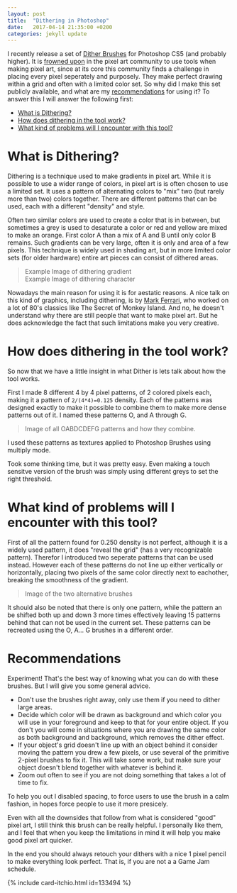 ```yaml
---
layout: post
title:  "Dithering in Photoshop"
date:   2017-04-14 21:35:00 +0200
categories: jekyll update
---
```

I recently release a set of [Dither Brushes][dither-brushes] for Photoshop CS5 (and probably higher). It is [frowned upon][frowned-upon-tools] in the pixel art community to use tools when making pixel art, since at its core this community finds a challenge in placing every pixel seperately and purposely. They make perfect drawing within a grid and often with a limited color set. So why did I make this set publicly available, and what are my [recommendations](#recommendations) for using it? 
To answer this I will answer the following first:
* [What is Dithering?](#what-is-dithering)
* [How does dithering in the tool work?](#how-does-dithering-in-the-tool-work)
* [What kind of problems will I encounter with this tool?](#what-kind-of-problems-will-i-encounter-with-this-tool)

# What is Dithering?
Dithering is a technique used to make gradients in pixel art. While it is possible to use a wider range of colors, in pixel art is is often chosen to use a limited set. It uses a pattern of alternating colors to "mix" two (but rarely more than two) colors together. There are different patterns that can be used, each with a different "density" and style. 

Often two similar colors are used to create a color that is in between, but sometimes a grey is used to desaturate a color or red and yellow are mixed to make an orange. First color A than a mix of A and B until only color B remains. Such gradients can be very large, often it is only and area of a few pixels. This technique is widely used in shading art, but in more limited color sets (for older hardware) entire art pieces can consist of dithered areas.

>Example Image of dithering gradient  
>Example Image of dithering character

Nowadays the main reason for using it is for aestatic reasons. A nice talk on this kind of graphics, including dithering, is by [Mark Ferrari][mark-ferrari], who worked on a lot of 80's classics like The Secret of Monkey Island. And no, he doesn't understand why there are still people that want to make pixel art. But he does acknowledge the fact that such limitations make you very creative.

# How does dithering in the tool work?
So now that we have a little insight in what Dither is lets talk about how the tool works.

First I made 8 different 4 by 4 pixel patterns, of 2 colored pixels each, making it a pattern of `2/(4*4)=0.125` density. Each of the patterns was designed exactly to make it possible to combine them to make more dense patterns out of it. I named these patterns O, and A through G.

>Image of all OABDCDEFG patterns and how they combine.

I used these patterns as textures applied to Photoshop Brushes using multiply mode.

Took some thinking time, but it was pretty easy. Even making a touch sensitve version of the brush was simply using different greys to set the right threshold.

# What kind of problems will I encounter with this tool?
First of all the pattern found for 0.250 density is not perfect, although it is a widely used pattern, it does "reveal the grid" (has a very recognizable pattern). Therefor I introduced two seperate patterns that can be used instead. However each of these patterns do not line up either vertically or horizontally, placing two pixels of the same color directly next to eachother, breaking the smoothness of the gradient.
>Image of the two alternative brushes

It should also be noted that there is only one pattern, while the pattern an be shifted both up and down 3 more times effectively leaving 15 patterns behind that can not be used in the current set. These patterns can be recreated using the O, A... G brushes in a different order.

# Recommendations
Experiment! That's the best way of knowing what you can do with these brushes. But I will give you some general advice.

* Don't use the brushes right away, only use them if you need to dither large areas.
* Decide which color will be drawn as background and which color you will use in your foreground and keep to that for your entire object. If you don't you will come in situations where you are drawing the same color as both background and background, which removes the dither effect.
* If your object's grid doesn't line up with an object behind it consider moving the pattern you drew a few pixels, or use several of the primitive 2-pixel brushes to fix it. This will take some work, but make sure your object doesn't blend together with whatever is behind it.
* Zoom out often to see if you are not doing something that takes a lot of time to fix.

To help you out I disabled spacing, to force users to use the brush in a calm fashion, in hopes force people to use it more presicely.

Even with all the downsides that follow from what is considered "good" pixel art, I still think this brush can be really helpful. I personally like them, and I feel that when you keep the limitations in mind it will help you make good pixel art quicker.

In the end you should always retouch your dithers with a nice 1 pixel pencil to make everything look perfect. That is, if you are not a a Game Jam schedule.


{% include card-itchio.html id=133494 %}  

[dither-brushes]: https://abductedPlatypus.itch.io/dither-brushes
[frowned-upon-tools]: http://pixeljoint.com/forum/forum_posts.asp?TID=11299&PID=139318#139318
[mark-ferrari]:https://www.youtube.com/watch?v=aMcJ1Jvtef0